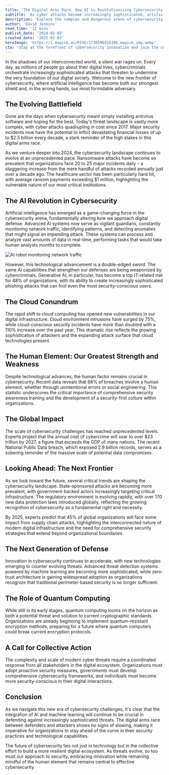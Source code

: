 ```yaml
---
title: 'The Digital Arms Race: How AI is Revolutionizing Cybersecurity in an Era of Unprecedented Threats'
subtitle: 'As cyber attacks become increasingly sophisticated, artificial intelligence emerges as both a powerful defender and a dangerous weapon in the evolving landscape of digital security'
description: 'Explore the complex and dangerous arena of cybersecurity, where AI acts as both savior and adversary in defending against unprecedented cyber threats. Delve into the latest trends, technological innovations, and strategies shaping the future of digital security.'
author: 'David Jenkins'
read_time: '12 mins'
publish_date: '2024-02-03'
created_date: '2025-02-03'
heroImage: 'https://i.magick.ai/PIXE/1738596415306_magick_img.webp'
cta: 'Stay at the forefront of cybersecurity innovation and join the conversation shaping our digital future. Follow us on LinkedIn at MagickAI for expert insights, breaking news, and in-depth analysis of the evolving cybersecurity landscape.'
---
```


In the shadows of our interconnected world, a silent war rages on. Every day, as millions of people go about their digital lives, cybercriminals orchestrate increasingly sophisticated attacks that threaten to undermine the very foundation of our digital society. Welcome to the new frontier of cybersecurity, where artificial intelligence has become both our strongest shield and, in the wrong hands, our most formidable adversary.

## The Evolving Battlefield

Gone are the days when cybersecurity meant simply installing antivirus software and hoping for the best. Today's threat landscape is vastly more complex, with cyber attacks quadrupling in cost since 2017. Major security incidents now have the potential to inflict devastating financial losses of up to $2.5 billion every decade, a stark reminder of the high stakes in this digital arms race.

As we venture deeper into 2024, the cybersecurity landscape continues to evolve at an unprecedented pace. Ransomware attacks have become so prevalent that organizations face 20 to 25 major incidents daily – a staggering increase from the mere handful of attacks recorded annually just over a decade ago. The healthcare sector has been particularly hard hit, with average ransom payments exceeding $1 million, highlighting the vulnerable nature of our most critical institutions.

## The AI Revolution in Cybersecurity

Artificial intelligence has emerged as a game-changing force in the cybersecurity arena, fundamentally altering how we approach digital defense. Advanced AI systems now serve as vigilant guardians, constantly monitoring network traffic, identifying patterns, and detecting anomalies that might signal an impending attack. These systems can process and analyze vast amounts of data in real-time, performing tasks that would take human analysts months to complete.

![AI robot monitoring network traffic](https://i.magick.ai/PIXE/1738596415310_magick_img.webp)

However, this technological advancement is a double-edged sword. The same AI capabilities that strengthen our defenses are being weaponized by cybercriminals. Generative AI, in particular, has become a top IT-related risk for 48% of organizations, with its ability to create increasingly sophisticated phishing attacks that can fool even the most security-conscious users.

## The Cloud Conundrum

The rapid shift to cloud computing has opened new vulnerabilities in our digital infrastructure. Cloud environment intrusions have surged by 75%, while cloud-conscious security incidents have more than doubled with a 110% increase over the past year. This dramatic rise reflects the growing sophistication of attackers and the expanding attack surface that cloud technologies present.

## The Human Element: Our Greatest Strength and Weakness

Despite technological advances, the human factor remains crucial in cybersecurity. Recent data reveals that 68% of breaches involve a human element, whether through unintentional errors or social engineering. This statistic underscores the critical importance of comprehensive security awareness training and the development of a security-first culture within organizations.

## The Global Impact

The scale of cybersecurity challenges has reached unprecedented levels. Experts project that the annual cost of cybercrime will soar to over $23 trillion by 2027, a figure that exceeds the GDP of many nations. The recent National Public Data breach, which exposed 2.9 billion records, serves as a sobering reminder of the massive scale of potential data compromises.

## Looking Ahead: The Next Frontier

As we look toward the future, several critical trends are shaping the cybersecurity landscape. State-sponsored attacks are becoming more prevalent, with government-backed actors increasingly targeting critical infrastructure. The regulatory environment is evolving rapidly, with over 170 new data protection laws introduced globally, reflecting the growing recognition of cybersecurity as a fundamental right and necessity.

By 2025, experts predict that 45% of global organizations will face some impact from supply chain attacks, highlighting the interconnected nature of modern digital infrastructure and the need for comprehensive security strategies that extend beyond organizational boundaries.

## The Next Generation of Defense

Innovation in cybersecurity continues to accelerate, with new technologies emerging to counter evolving threats. Advanced threat detection systems powered by machine learning are becoming more sophisticated, while zero-trust architecture is gaining widespread adoption as organizations recognize that traditional perimeter-based security is no longer sufficient.

## The Role of Quantum Computing

While still in its early stages, quantum computing looms on the horizon as both a potential threat and solution to current cryptographic standards. Organizations are already beginning to implement quantum-resistant encryption methods, preparing for a future where quantum computers could break current encryption protocols.

## A Call for Collective Action

The complexity and scale of modern cyber threats require a coordinated response from all stakeholders in the digital ecosystem. Organizations must adopt proactive security measures, governments must develop comprehensive cybersecurity frameworks, and individuals must become more security-conscious in their digital interactions.

## Conclusion

As we navigate this new era of cybersecurity challenges, it's clear that the integration of AI and machine learning will continue to be crucial in defending against increasingly sophisticated threats. The digital arms race between defenders and attackers shows no signs of slowing, making it imperative for organizations to stay ahead of the curve in their security practices and technological capabilities.

The future of cybersecurity lies not just in technology but in the collective effort to build a more resilient digital ecosystem. As threats evolve, so too must our approach to security, embracing innovation while remaining mindful of the human element that remains central to effective cybersecurity.